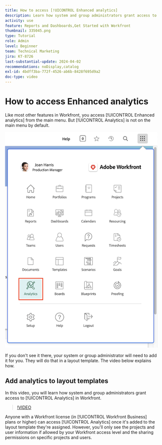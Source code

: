 ```yaml
---
title: How to access [!UICONTROL Enhanced analytics]
description: Learn how system and group administrators grant access to [!UICONTROL Enhanced analytics] via a layout template.
activity: use
feature: Reports and Dashboards,Get Started with Workfront
thumbnail: 335045.png
type: Tutorial
role: Admin
level: Beginner
team: Technical Marketing
jira: KT-8726
last-substantial-update: 2024-04-02
recommendations: noDisplay,catalog
exl-id: 4bdff3ba-772f-4526-ab6b-8428f695d9a2
doc-type: video
---
```


# How to access Enhanced analytics

Like most other features in Workfront, you access [!UICONTROL Enhanced analytics] from the main menu. But [!UICONTROL Analytics] is not on the main menu by default. 

![An image of the main menu ](assets/analytics-on-main-menu.png)

If you don't see it there, your system or group administrator will need to add it for you. They will do that in a layout template. The video below explains how. 


## Add analytics to layout templates

In this video, you will learn how system and group administrators grant access to [!UICONTROL Analytics] in Workfront.


>[!VIDEO](https://video.tv.adobe.com/v/335045/?quality=12&learn=on)

Anyone with a Workfront license (in [!UICONTROL Workfront Business] plans or higher) can access [!UICONTROL Analytics] once it's added to the layout template they're assigned. However, you'll only see the projects and user information if allowed by your Workfront access level and the sharing permissions on specific projects and users.
